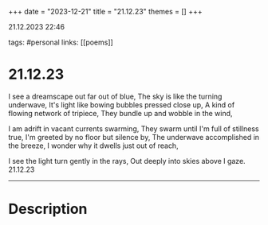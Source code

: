 +++
date = "2023-12-21"
title = "21.12.23"
themes = []
+++

21.12.2023 22:46

tags: #personal
links: [[poems]]

# 21.12.23

I see a dreamscape out far out of blue,
The sky is like the turning underwave,
It's light like bowing bubbles pressed close up,
A kind of flowing network of tripiece,
They bundle up and wobble in the wind,

I am adrift in vacant currents swarming,
They swarm until I'm full of stillness true,
I'm greeted by no floor but silence by,
The underwave accomplished in the breeze,
I wonder why it dwells just out of reach,

I see the light turn gently in the rays, Out deeply into skies above I gaze.
21.12.23

---

# Description

